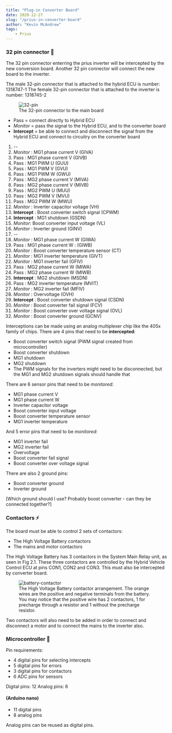 ```yaml
---
title: "Plug-in Converter Board"
date: 2020-12-27
slug: "/prius-in-converter-board"
author: "Kevin McAndrew"
tags:
    - Prius
---
```


### 32 pin connector 🔌

The 32 pin connector enterring the prius inverter will be intercepted by the new
conversion board. Another 32 pin connector will connect the new board to the 
inverter.

The male 32-pin connector that is attached to the hybrid ECU is number: 1318747-1
The female 32-pin connector that is attached to the inverter is number: 1318745-2

<figure>
    <img src="/images/posts/plug-in-converter-board/32-pin.jpg" alt="32-pin"/>
    <figcaption>The 32-pin connector to the main board</figcaption>
</figure>

- Pass = connect directly to Hybrid ECU
- *Monitor* = pass the signal to the Hybrid ECU, and to the converter board
- **Intercept** = be able to connect and disconnect the signal from the Hybrid ECU and
connect to circuitry on the converter board

1. --
2. *Monitor* : MG1 phase current V (GIVA)
3. Pass : MG1 phase current V (GIVB)
4. Pass  : MG1 PWM U (GUU)
5. Pass  : MG1 PWM V (GVU)
6. Pass  : MG1 PWM W (GWU)
7. Pass : MG2 phase current V (MIVA)
8. Pass : MG2 phase current V (MIVB)
9. Pass  : MG2 PWM U (MUU)
10. Pass  : MG2 PWM V (MVU)
11. Pass  : MG2 PWM W (MWU)
12. *Monitor* : Inverter capacitor voltage (VH)
13. **Intercept** : Boost converter switch signal (CPWM)
14. **Intercept** : MG1 shutdown (GSDN)
15. *Monitor*: Boost converter input voltage (VL)
16. *Monitor* : Inverter ground (GINV)
17. --
18. *Monitor* : MG1 phase current W (GIWA)
19. Pass : MG1 phase current W  : (GIWB)
20. *Monitor* : Boost converter temperature sensor (CT)
21. *Monitor* : MG1 inverter temperature (GIVT)
22. *Monitor* : MG1 inverter fail (GFIV)
23. Pass : MG2 phase current W (MIWA)
24. Pass : MG2 phase current W (MIWB)
25. **Intercept** : MG2 shutdown (MSDN)
26. Pass : MG2 inverter temperature (MVIT)
27. *Monitor* : MG2 inverter fail (MFIV)
28. *Monitor*  : Overvoltage (OVH)
29. **Intercept** : Boost converter shutdown signal (CSDN)
30. *Monitor* : Boost converter fail signal (FCV)
31. *Monitor* : Boost converter over voltage signal (OVL)
32. *Monitor* : Boost converter ground (GCNV)

Interceptions can be made using an analog multiplexer chip like the 405x
family of chips.
There are 4 pins that need to be **intercepted**:

- Boost converter switch signal (PWM signal created from microcontroller)
- Boost converter shutdown
- MG1 shutdown
- MG2 shutdown
- The PWM signals for the inverters might need to be disconnected, but the
MG1 and MG2 shutdown signals should handle that

There are 6 sensor pins that need to be *monitored*:

- MG1 phase current V
- MG1 phase current W
- Inverter capacitor voltage
- Boost converter input voltage
- Boost converter temperature sensor
- MG1 inverter temperature

And 5 error pins that need to be *monitored*:

- MG1 inverter fail
- MG2 inverter fail
- Overvoltage
- Boost converter fail signal
- Boost converter over voltage signal

There are also 2 ground pins:

- Boost converter ground
- Inverter ground

[Which ground should I use? Probably boost converter - can they
be connected together?]

### Contactors ⚡

The board must be able to control 2 sets of contactors:

- The High Voltage Battery contactors
- The mains and motor contactors

The High Voltage Battery has 3 contactors in the System Main Relay unit, as
seen in Fig 2.1. These three contactors are controlled by the Hybrid Vehicle
Control ECU at pins CON1, CON2 and CON3. This must also be intercepted by
converter board.

<figure>
    <img src="/images/posts/plug-in-converter-board/battery-contactor.png" alt="battery-contactor"/>
    <figcaption>The High Voltage Battery contactor arrangement. The orange wires
are the positive and negative terminals from the battery. You may notice that
the positive wire has 2 contactors, 1 for precharge through a resistor and 1
without the precharge resistor.</figcaption>
</figure>

Two contactors will also need to be added in order to connect and disconnect a
motor and to connect the mains to the inverter also.

### Microcontroller 💾

Pin requirements:

- 4 digital pins for selecting intercepts
- 5 digital pins for errors
- 3 digital pins for contactors
- 6 ADC pins for sensors

Digital pins: 12
Analog pins: 6

#### (Arduino nano)

- 11 digital pins
- 8 analog pins

Analog pins can be reused as digital pins.
